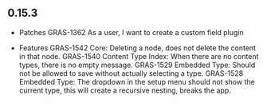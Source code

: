 ## 0.15.3

* Patches
    GRAS-1362 As a user, I want to create a custom field plugin

* Features
    GRAS-1542 Core: Deleting a node, does not delete the content in that node.
    GRAS-1540 Content Type Index: When there are no content types, there is no empty message.
    GRAS-1529 Embedded Type: Should not be allowed to save without actually selecting a type.
    GRAS-1528 Embedded Type: The dropdown in the setup menu should not show the current type, this will create a recursive nesting, breaks the app.
